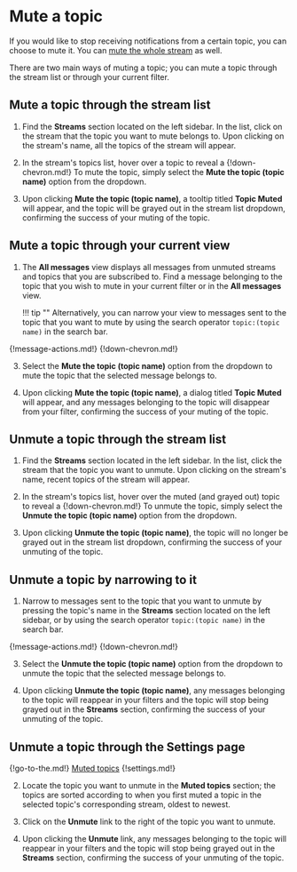 # Mute a topic

If you would like to stop receiving notifications from a certain topic, you can
choose to mute it. You can [mute the whole stream](/help/mute-a-stream)
as well.

There are two main ways of muting a topic; you can mute a topic through the
stream list or through your current filter.

## Mute a topic through the stream list

1. Find the **Streams** section located on the left sidebar. In the list, click
on the stream that the topic you want to mute belongs to. Upon clicking on the
stream's name, all the topics of the stream will appear.

2. In the stream's topics list, hover over a topic to reveal a {!down-chevron.md!}
To mute the topic, simply select the **Mute the topic (topic name)** option
from the dropdown.

3. Upon clicking **Mute the topic (topic name)**, a tooltip titled **Topic Muted**
will appear, and the topic will be grayed out in the stream list dropdown,
confirming the success of your muting of the topic.

## Mute a topic through your current view

1. The **All messages** view displays all messages from unmuted streams and topics
that you are subscribed to. Find a message belonging to the topic that you wish
to mute in your current filter or in the **All messages** view.

    !!! tip ""
        Alternatively, you can narrow your view to messages sent to the topic
        that you want to mute by using the search operator `topic:(topic name)`
        in the search bar.

{!message-actions.md!}
{!down-chevron.md!}

3. Select the **Mute the topic (topic name)** option from the dropdown to mute
the topic that the selected message belongs to.

4. Upon clicking **Mute the topic (topic name)**, a dialog titled **Topic Muted**
will appear, and any messages belonging to the topic will disappear from your
filter, confirming the success of your muting of the topic.

## Unmute a topic through the stream list

1. Find the **Streams** section located in the left sidebar. In the list, click
the stream that the topic you want to unmute. Upon clicking on the
stream's name, recent topics of the stream will appear.

2. In the stream's topics list, hover over the muted (and grayed out) topic to
reveal a {!down-chevron.md!} To unmute the topic, simply select the
**Unmute the topic (topic name)** option from the dropdown.

3. Upon clicking **Unmute the topic (topic name)**, the topic will no longer be
grayed out in the stream list dropdown, confirming the success of your unmuting
of the topic.

## Unmute a topic by narrowing to it

1. Narrow to messages sent to the topic that you want to unmute by pressing the
topic's name in the **Streams** section located on the left sidebar, or by
using the search operator `topic:(topic name)` in the search bar.

{!message-actions.md!}
{!down-chevron.md!}

3. Select the **Unmute the topic (topic name)** option from the dropdown to
unmute the topic that the selected message belongs to.

4. Upon clicking **Unmute the topic (topic name)**, any messages belonging to
the topic will reappear in your filters and the topic will stop being grayed
out in the **Streams** section, confirming the success of your unmuting of the
topic.

## Unmute a topic through the Settings page

{!go-to-the.md!} [Muted topics](/#settings/muted-topics)
{!settings.md!}

2. Locate the topic you want to unmute in the **Muted topics** section; the
topics are sorted according to when you first muted a topic in the selected
topic's corresponding stream, oldest to newest.

3. Click on the **Unmute** link to the right of the topic you want to unmute.

4. Upon clicking the **Unmute** link, any messages belonging to the topic will
reappear in your filters and the topic will stop being grayed out in the
**Streams** section, confirming the success of your unmuting of the topic.
